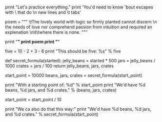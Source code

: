 print "Let's practice everything."
print 'You\'d need to know \'bout escapes with \\ that do \n new lines and \t tabs'

poem = """
\tThe lovely world
with logic so firmly planted
cannot discern \n the needs of love
nor comprehend passion from intuition
and required an explenation
\n\t\twhere there is none.
"""

print "____________________"
print poem
print "____________________"


five = 10 - 2 + 3 - 6
print "This should be five: %s" % five

def secret_formula(started):
    jelly_beans = started * 500
    jars = jelly_beans / 1000
    crates = jars / 100
    return jelly_beans, jars, crates


start_point = 10000
beans, jars, crates = secret_formula(start_point)

print "With a starting point of: %d" % start_point
print "We'd have %d beans, %d jars, and %d crates." % (beans, jars, crates)

start_point = start_point / 10

print "We ca also do that this way:"
print "We'd have %d beans, %d jars, and %d crates." % secret_formula(start_point)
